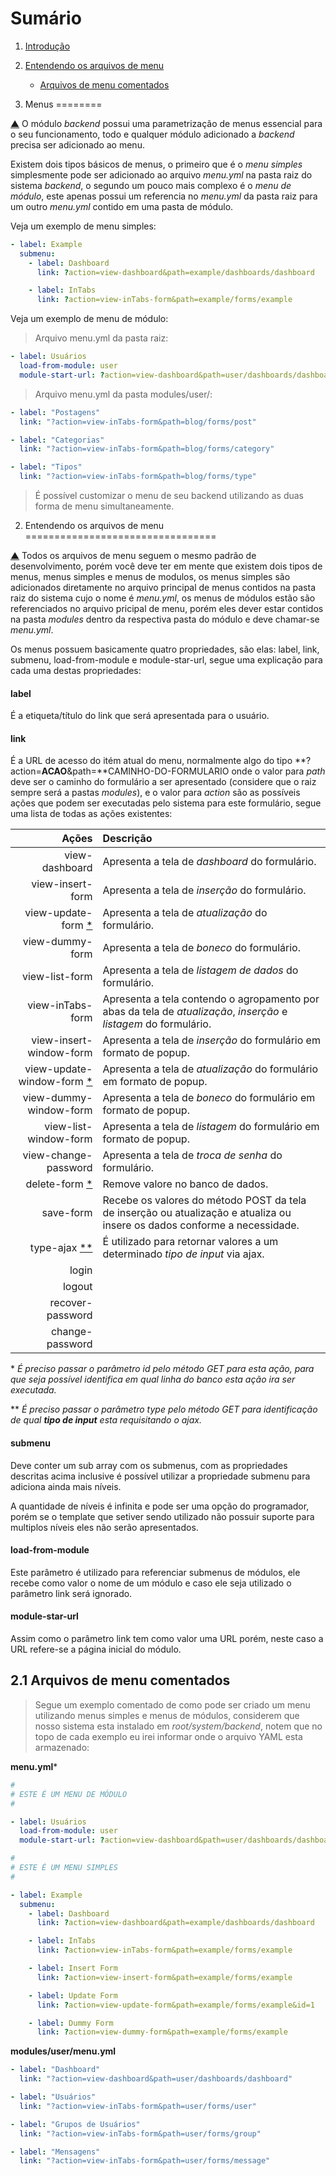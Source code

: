 Sumário                                                                                                                                    <a name="summary"></a>
=======

1. [Introdução](#intro)
2. [Entendendo os arquivos de menu](#menu)
    - [Arquivos de menu comentados](#menu-file)


1. Menus                                                                                                                                   <a name="intro"></a>
========

[▲](#summary) O módulo *backend* possui uma parametrização de menus essencial para
o seu funcionamento, todo e qualquer módulo adicionado a *backend* precisa ser adicionado
ao menu.

Existem dois tipos básicos de menus, o primeiro que é o *menu simples* simplesmente
pode ser adicionado ao arquivo *menu.yml* na pasta raiz do sistema *backend*, o segundo
um pouco mais complexo é o *menu de módulo*, este apenas possui um referencia no
*menu.yml* da pasta raiz para um outro *menu.yml* contido em uma pasta de módulo.

Veja um exemplo de menu simples:

```yml
- label: Example
  submenu:
    - label: Dashboard
      link: ?action=view-dashboard&path=example/dashboards/dashboard

    - label: InTabs
      link: ?action=view-inTabs-form&path=example/forms/example
````

Veja um exemplo de menu de módulo:

> Arquivo menu.yml da pasta raiz:

```yml
- label: Usuários
  load-from-module: user
  module-start-url: ?action=view-dashboard&path=user/dashboards/dashboard
```

> Arquivo menu.yml da pasta modules/user/:

```yml
- label: "Postagens"
  link: "?action=view-inTabs-form&path=blog/forms/post"

- label: "Categorias"
  link: "?action=view-inTabs-form&path=blog/forms/category"

- label: "Tipos"
  link: "?action=view-inTabs-form&path=blog/forms/type"
```

> É possível customizar o menu de seu backend utilizando as duas forma de menu simultaneamente.


2. Entendendo os arquivos de menu                                                                                                          <a name="menu"></a>
=================================

[▲](#summary) Todos os arquivos de menu seguem o mesmo padrão de desenvolvimento,
porém você deve ter em mente que existem dois tipos de menus, menus simples e menus
de modulos, os menus simples são adicionados diretamente no arquivo principal de
menus contidos na pasta raiz do sistema cujo o nome é *menu.yml*, os menus de módulos
estão são referenciados no arquivo pricipal de menu, porém eles dever estar contidos
na pasta *modules* dentro da respectiva pasta do módulo e deve chamar-se *menu.yml*.

Os menus possuem basicamente quatro propriedades, são elas: label, link, submenu,
load-from-module e module-star-url, segue uma explicação para cada uma destas propriedades:

#### label

É a etiqueta/título do link que será apresentada para o usuário.

#### link

É a URL de acesso do itém atual do menu, normalmente algo do tipo **?action=**ACAO**&path=**CAMINHO-DO-FORMULARIO
onde o valor para *path* deve ser o caminho do formulário a ser apresentado (considere
que o raiz sempre será a pastas *modules*), e o valor para *action* são as possíveis
ações que podem ser executadas pelo sistema para este formulário, segue uma lista
de todas as ações existentes:

| Ações                               | Descrição                                                                                                                 |
| -----------------------------------:|:------------------------------------------------------------------------------------------------------------------------- |
| view-dashboard                      | Apresenta a tela de *dashboard* do formulário.                                                                            |
| view-insert-form                    | Apresenta a tela de *inserção* do formulário.                                                                             |
| view-update-form [\*](#cit-1)       | Apresenta a tela de *atualização* do formulário.                                                                          |
| view-dummy-form                     | Apresenta a tela de *boneco* do formulário.                                                                               |
| view-list-form                      | Apresenta a tela de *listagem de dados* do formulário.                                                                    |
| view-inTabs-form                    | Apresenta a tela contendo o agropamento por abas da tela de *atualização*, *inserção* e *listagem* do formulário.         |                                |
| view-insert-window-form             | Apresenta a tela de *inserção* do formulário em formato de popup.                                                         |
| view-update-window-form [\*](#cit-1)| Apresenta a tela de *atualização* do formulário em formato de popup.                                                      |
| view-dummy-window-form              | Apresenta a tela de *boneco* do formulário em formato de popup.                                                           |
| view-list-window-form               | Apresenta a tela de *listagem* do formulário em formato de popup.                                                         |
| view-change-password                | Apresenta a tela de *troca de senha* do formulário.                                                                       |
| delete-form [\*](#cit-1)            | Remove valore no banco de dados.                                                                                          |
| save-form                           | Recebe os valores do método POST da tela de inserção ou atualização e atualiza ou insere os dados conforme a necessidade. |
| type-ajax [\*\*](#cit-2)            | É utilizado para retornar valores a um determinado *tipo de input* via ajax.                                              |
| login                               |                                                                                                                           |
| logout                              |                                                                                                                           |
| recover-password                    |                                                                                                                           |
| change-password                     |                                                                                                                           |

\* <a name="cit-1">
_É preciso passar o parâmetro *id* pelo método GET para esta ação, para que seja
possível identifica em qual linha do banco esta ação ira  ser executada._</a>

\*\* <a name="cit-2">
_É preciso passar o parâmetro *type* pelo método GET para identificação de qual
**tipo de input** esta requisitando o ajax._</a>

#### submenu

Deve conter um sub array com os submenus, com as propriedades descritas acima inclusive
é possível utilizar a propriedade submenu para adiciona ainda mais níveis.

A quantidade de níveis é infinita e pode ser uma opção do programador, porém se
o template que setiver sendo utilizado não possuir suporte para multiplos níveis
eles não serão apresentados.

#### load-from-module

Este parâmetro é utilizado para referenciar submenus de módulos, ele recebe como
valor o nome de um módulo e caso ele seja utilizado o parâmetro link será ignorado.

#### module-star-url

Assim como o parâmetro link tem como valor uma URL porém, neste caso a URL refere-se
a página inicial do módulo.

2.1 Arquivos de menu comentados                                                                                                            <a name="menu-file"></a>
-------------------------------

> Segue um exemplo comentado de como pode ser criado um menu utilizando menus simples
> e menus de módulos, considerem que nosso sistema esta instalado em *root/system/backend*,
> notem que no topo de cada exemplo eu irei informar onde o arquivo YAML esta armazenado:

**menu.yml***
```yml
#
# ESTE É UM MENU DE MÓDULO
#

- label: Usuários
  load-from-module: user
  module-start-url: ?action=view-dashboard&path=user/dashboards/dashboard

#
# ESTE É UM MENU SIMPLES
#

- label: Example
  submenu:
    - label: Dashboard
      link: ?action=view-dashboard&path=example/dashboards/dashboard

    - label: InTabs
      link: ?action=view-inTabs-form&path=example/forms/example

    - label: Insert Form
      link: ?action=view-insert-form&path=example/forms/example

    - label: Update Form
      link: ?action=view-update-form&path=example/forms/example&id=1

    - label: Dummy Form
      link: ?action=view-dummy-form&path=example/forms/example
```

**modules/user/menu.yml**
```yml
- label: "Dashboard"
  link: "?action=view-dashboard&path=user/dashboards/dashboard"

- label: "Usuários"
  link: "?action=view-inTabs-form&path=user/forms/user"

- label: "Grupos de Usuários"
  link: "?action=view-inTabs-form&path=user/forms/group"

- label: "Mensagens"
  link: "?action=view-inTabs-form&path=user/forms/message"
```